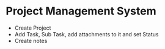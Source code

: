 # Project Management System

- Create Project
- Add Task, Sub Task, add attachments to it and set Status
- Create notes